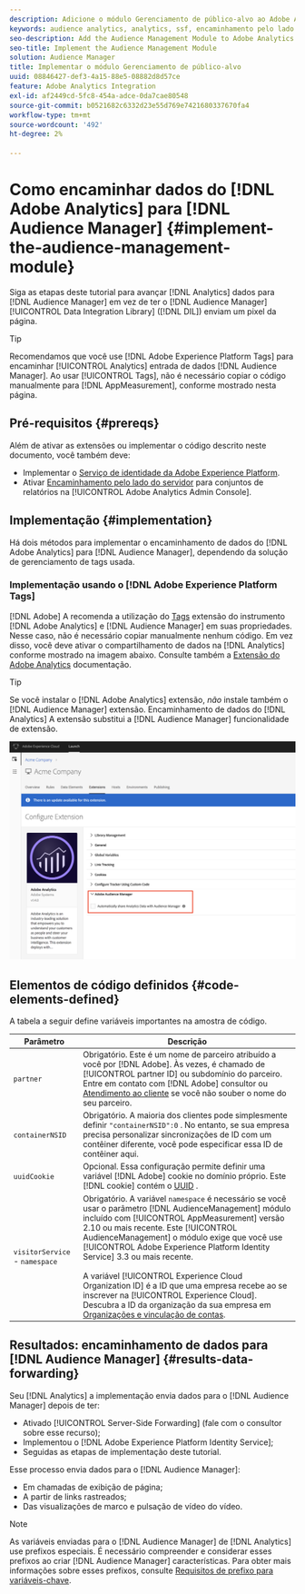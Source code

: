 ```yaml
---
description: Adicione o módulo Gerenciamento de público-alvo ao Adobe Analytics AppMeasurement para encaminhar os dados do Analytics para o Audience Manager, em vez de fazer com que o código de Data Integration Library (DIL) de Audience Manager envie um pixel da página.
keywords: audience analytics, analytics, ssf, encaminhamento pelo lado do servidor
seo-description: Add the Audience Management Module to Adobe Analytics AppMeasurement to forward Analytics data to Audience Manager instead of having the Audience Manager Data Integration Library (DIL) code send a pixel from the page.
seo-title: Implement the Audience Management Module
solution: Audience Manager
title: Implementar o módulo Gerenciamento de público-alvo
uuid: 08846427-def3-4a15-88e5-08882d8d57ce
feature: Adobe Analytics Integration
exl-id: af2449cd-5fc8-454a-adce-0da7cae80548
source-git-commit: b0521682c6332d23e55d769e7421680337670fa4
workflow-type: tm+mt
source-wordcount: '492'
ht-degree: 2%

---
```


# Como encaminhar dados do [!DNL Adobe Analytics] para [!DNL Audience Manager] {#implement-the-audience-management-module}

Siga as etapas deste tutorial para avançar [!DNL Analytics] dados para [!DNL Audience Manager] em vez de ter o [!DNL Audience Manager] [!UICONTROL Data Integration Library] ([!DNL DIL]) enviam um pixel da página.

>[!TIP]
>
>Recomendamos que você use [!DNL Adobe Experience Platform Tags] para encaminhar [!UICONTROL Analytics] entrada de dados [!DNL Audience Manager]. Ao usar [!UICONTROL Tags], não é necessário copiar o código manualmente para [!DNL AppMeasurement], conforme mostrado nesta página.

## Pré-requisitos {#prereqs}

Além de ativar as extensões ou implementar o código descrito neste documento, você também deve:

* Implementar o [Serviço de identidade da Adobe Experience Platform](https://experienceleague.adobe.com/docs/id-service/using/home.html).
* Ativar [Encaminhamento pelo lado do servidor](https://experienceleague.adobe.com/docs/analytics/admin/admin-tools/server-side-forwarding/ssf.html) para conjuntos de relatórios na [!UICONTROL Adobe Analytics Admin Console].

## Implementação {#implementation}

Há dois métodos para implementar o encaminhamento de dados do [!DNL Adobe Analytics] para [!DNL Audience Manager], dependendo da solução de gerenciamento de tags usada.

### Implementação usando o [!DNL Adobe Experience Platform Tags]

[!DNL Adobe] A recomenda a utilização do [Tags](https://experienceleague.adobe.com/docs/experience-platform/tags/home.html?lang=en) extensão do instrumento [!DNL Adobe Analytics] e [!DNL Audience Manager] em suas propriedades. Nesse caso, não é necessário copiar manualmente nenhum código. Em vez disso, você deve ativar o compartilhamento de dados na [!DNL Analytics] conforme mostrado na imagem abaixo. Consulte também a [Extensão do Adobe Analytics](https://experienceleague.adobe.com/docs/experience-platform/tags/extensions/adobe/analytics/overview.html#adobe-audience-manager) documentação.

>[!TIP]
>
>Se você instalar o [!DNL Adobe Analytics] extensão, *não* instale também o [!DNL Audience Manager] extensão. Encaminhamento de dados do [!DNL Analytics] A extensão substitui a [!DNL Audience Manager] funcionalidade de extensão.

![Como ativar o compartilhamento de dados da extensão do Adobe Analytics para o Audience Manager](/help/using/integration/assets/analytics-to-aam.png)

## Elementos de código definidos {#code-elements-defined}

A tabela a seguir define variáveis importantes na amostra de código.

| Parâmetro | Descrição |
|--- |--- |
| `partner` | Obrigatório. Este é um nome de parceiro atribuído a você por [!DNL Adobe]. Às vezes, é chamado de [!UICONTROL partner ID] ou subdomínio do parceiro.  Entre em contato com [!DNL Adobe] consultor ou [Atendimento ao cliente](https://helpx.adobe.com/br/marketing-cloud/contact-support.html) se você não souber o nome do seu parceiro. |
| `containerNSID` | Obrigatório. A maioria dos clientes pode simplesmente definir  `"containerNSID":0` . No entanto, se sua empresa precisa personalizar sincronizações de ID com um contêiner diferente, você pode especificar essa ID de contêiner aqui. |
| `uuidCookie` | Opcional. Essa configuração permite definir uma variável [!DNL Adobe] cookie no domínio próprio. Este [!DNL cookie] contém o [UUID](../../reference/ids-in-aam.md) . |
| `visitorService` - `namespace` | Obrigatório. A variável `namespace` é necessário se você usar o parâmetro [!DNL AudienceManagement] módulo incluído com [!UICONTROL AppMeasurement] versão 2.10 ou mais recente. Este [!UICONTROL AudienceManagement] o módulo exige que você use [!UICONTROL Adobe Experience Platform Identity Service] 3.3 ou mais recente. <br><br>A variável [!UICONTROL Experience Cloud Organization ID] é a ID que uma empresa recebe ao se inscrever na [!UICONTROL Experience Cloud]. Descubra a ID da organização da sua empresa em [Organizações e vinculação de contas](https://experienceleague.adobe.com/docs/core-services/interface/manage-users-and-products/organizations.html). |

## Resultados: encaminhamento de dados para [!DNL Audience Manager] {#results-data-forwarding}

Seu [!DNL Analytics] a implementação envia dados para o [!DNL Audience Manager] depois de ter:

* Ativado [!UICONTROL Server-Side Forwarding] (fale com o consultor sobre esse recurso);
* Implementou o [!DNL Adobe Experience Platform Identity Service];
* Seguidas as etapas de implementação deste tutorial.

Esse processo envia dados para o [!DNL Audience Manager]:

* Em chamadas de exibição de página;
* A partir de links rastreados;
* Das visualizações de marco e pulsação de vídeo do vídeo.

>[!NOTE]
>
>As variáveis enviadas para o [!DNL Audience Manager] de [!DNL Analytics] use prefixos especiais. É necessário compreender e considerar esses prefixos ao criar [!DNL Audience Manager] características. Para obter mais informações sobre esses prefixos, consulte [Requisitos de prefixo para variáveis-chave](../../features/traits/trait-variable-prefixes.md).
